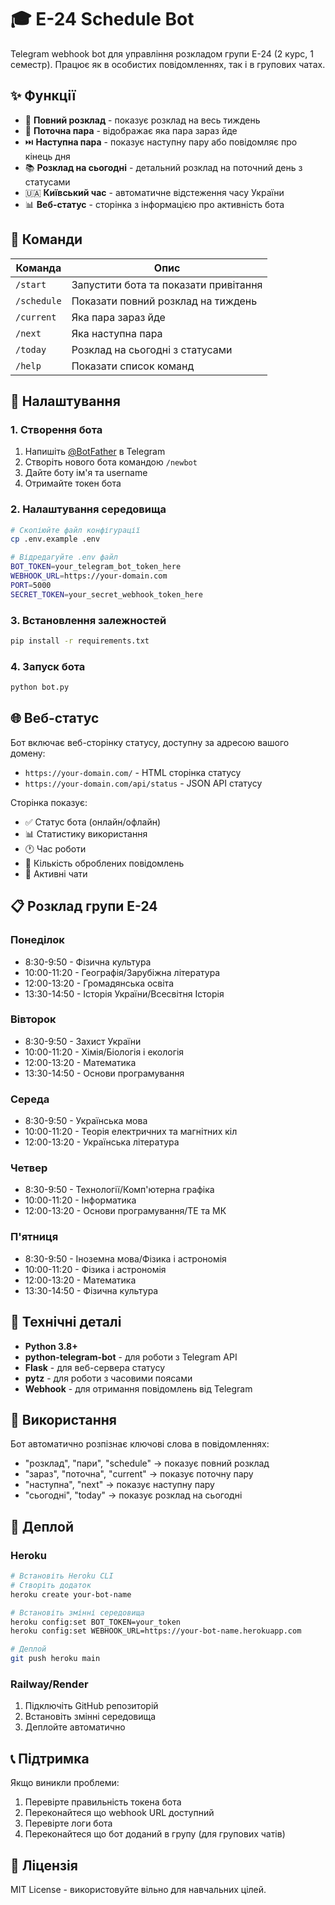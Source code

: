 # 🎓 E-24 Schedule Bot

Telegram webhook bot для управління розкладом групи E-24 (2 курс, 1 семестр). Працює як в особистих повідомленнях, так і в групових чатах.

## ✨ Функції

- 📅 **Повний розклад** - показує розклад на весь тиждень
- 🔴 **Поточна пара** - відображає яка пара зараз йде
- ⏭️ **Наступна пара** - показує наступну пару або повідомляє про кінець дня
- 📚 **Розклад на сьогодні** - детальний розклад на поточний день з статусами
- 🇺🇦 **Київський час** - автоматичне відстеження часу України
- 📊 **Веб-статус** - сторінка з інформацією про активність бота

## 🤖 Команди

| Команда | Опис |
|---------|------|
| `/start` | Запустити бота та показати привітання |
| `/schedule` | Показати повний розклад на тиждень |
| `/current` | Яка пара зараз йде |
| `/next` | Яка наступна пара |
| `/today` | Розклад на сьогодні з статусами |
| `/help` | Показати список команд |

## 🚀 Налаштування

### 1. Створення бота

1. Напишіть [@BotFather](https://t.me/BotFather) в Telegram
2. Створіть нового бота командою `/newbot`
3. Дайте боту ім'я та username
4. Отримайте токен бота

### 2. Налаштування середовища

```bash
# Скопіюйте файл конфігурації
cp .env.example .env

# Відредагуйте .env файл
BOT_TOKEN=your_telegram_bot_token_here
WEBHOOK_URL=https://your-domain.com
PORT=5000
SECRET_TOKEN=your_secret_webhook_token_here
```

### 3. Встановлення залежностей

```bash
pip install -r requirements.txt
```

### 4. Запуск бота

```bash
python bot.py
```

## 🌐 Веб-статус

Бот включає веб-сторінку статусу, доступну за адресою вашого домену:
- `https://your-domain.com/` - HTML сторінка статусу
- `https://your-domain.com/api/status` - JSON API статусу

Сторінка показує:
- ✅ Статус бота (онлайн/офлайн)
- 📊 Статистику використання
- 🕐 Час роботи
- 💬 Кількість оброблених повідомлень
- 👥 Активні чати

## 📋 Розклад групи E-24

### Понеділок
- 8:30-9:50 - Фізична культура
- 10:00-11:20 - Географія/Зарубіжна література
- 12:00-13:20 - Громадянська освіта
- 13:30-14:50 - Історія України/Всесвітня Історія

### Вівторок
- 8:30-9:50 - Захист України
- 10:00-11:20 - Хімія/Біологія і екологія
- 12:00-13:20 - Математика
- 13:30-14:50 - Основи програмування

### Середа
- 8:30-9:50 - Українська мова
- 10:00-11:20 - Теорія електричних та магнітних кіл
- 12:00-13:20 - Українська література

### Четвер
- 8:30-9:50 - Технології/Комп'ютерна графіка
- 10:00-11:20 - Інформатика
- 12:00-13:20 - Основи програмування/ТЕ та МК

### П'ятниця
- 8:30-9:50 - Іноземна мова/Фізика і астрономія
- 10:00-11:20 - Фізика і астрономія
- 12:00-13:20 - Математика
- 13:30-14:50 - Фізична культура

## 🔧 Технічні деталі

- **Python 3.8+**
- **python-telegram-bot** - для роботи з Telegram API
- **Flask** - для веб-сервера статусу
- **pytz** - для роботи з часовими поясами
- **Webhook** - для отримання повідомлень від Telegram

## 📱 Використання

Бот автоматично розпізнає ключові слова в повідомленнях:
- "розклад", "пари", "schedule" → показує повний розклад
- "зараз", "поточна", "current" → показує поточну пару
- "наступна", "next" → показує наступну пару
- "сьогодні", "today" → показує розклад на сьогодні

## 🚀 Деплой

### Heroku
```bash
# Встановіть Heroku CLI
# Створіть додаток
heroku create your-bot-name

# Встановіть змінні середовища
heroku config:set BOT_TOKEN=your_token
heroku config:set WEBHOOK_URL=https://your-bot-name.herokuapp.com

# Деплой
git push heroku main
```

### Railway/Render
1. Підключіть GitHub репозиторій
2. Встановіть змінні середовища
3. Деплойте автоматично

## 📞 Підтримка

Якщо виникли проблеми:
1. Перевірте правильність токена бота
2. Переконайтеся що webhook URL доступний
3. Перевірте логи бота
4. Переконайтеся що бот доданий в групу (для групових чатів)

## 📄 Ліцензія

MIT License - використовуйте вільно для навчальних цілей.
